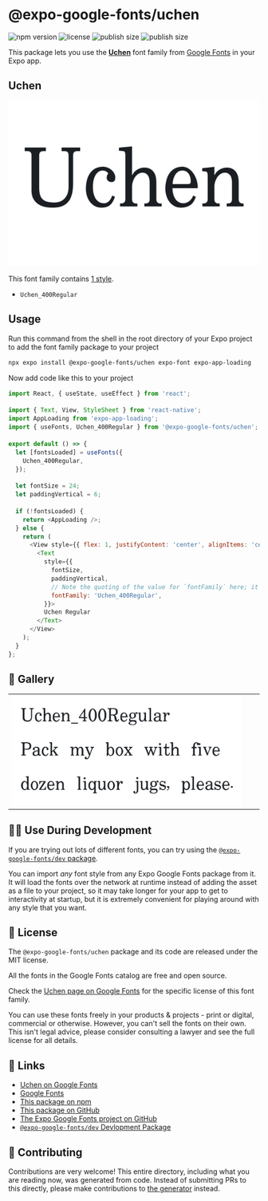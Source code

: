 # @expo-google-fonts/uchen

![npm version](https://flat.badgen.net/npm/v/@expo-google-fonts/uchen)
![license](https://flat.badgen.net/github/license/expo/google-fonts)
![publish size](https://flat.badgen.net/packagephobia/install/@expo-google-fonts/uchen)
![publish size](https://flat.badgen.net/packagephobia/publish/@expo-google-fonts/uchen)

This package lets you use the [**Uchen**](https://fonts.google.com/specimen/Uchen) font family from [Google Fonts](https://fonts.google.com/) in your Expo app.

## Uchen

![Uchen](./font-family.png)

This font family contains [1 style](#-gallery).

- `Uchen_400Regular`

## Usage

Run this command from the shell in the root directory of your Expo project to add the font family package to your project
```sh
npx expo install @expo-google-fonts/uchen expo-font expo-app-loading
```

Now add code like this to your project
```js
import React, { useState, useEffect } from 'react';

import { Text, View, StyleSheet } from 'react-native';
import AppLoading from 'expo-app-loading';
import { useFonts, Uchen_400Regular } from '@expo-google-fonts/uchen';

export default () => {
  let [fontsLoaded] = useFonts({
    Uchen_400Regular,
  });

  let fontSize = 24;
  let paddingVertical = 6;

  if (!fontsLoaded) {
    return <AppLoading />;
  } else {
    return (
      <View style={{ flex: 1, justifyContent: 'center', alignItems: 'center' }}>
        <Text
          style={{
            fontSize,
            paddingVertical,
            // Note the quoting of the value for `fontFamily` here; it expects a string!
            fontFamily: 'Uchen_400Regular',
          }}>
          Uchen Regular
        </Text>
      </View>
    );
  }
};

```

## 🔡 Gallery


||||
|-|-|-|
|![Uchen_400Regular](./Uchen_400Regular.ttf.png)||||


## 👩‍💻 Use During Development

If you are trying out lots of different fonts, you can try using the [`@expo-google-fonts/dev` package](https://github.com/expo/google-fonts/tree/master/font-packages/dev#readme).

You can import *any* font style from any Expo Google Fonts package from it. It will load the fonts
over the network at runtime instead of adding the asset as a file to your project, so it may take longer
for your app to get to interactivity at startup, but it is extremely convenient
for playing around with any style that you want.

## 📖 License

The `@expo-google-fonts/uchen` package and its code are released under the MIT license.

All the fonts in the Google Fonts catalog are free and open source.

Check the [Uchen page on Google Fonts](https://fonts.google.com/specimen/Uchen) for the specific license of this font family.

You can use these fonts freely in your products & projects - print or digital, commercial or otherwise. However, you can't sell the fonts on their own. This isn't legal advice, please consider consulting a lawyer and see the full license for all details.

## 🔗 Links

- [Uchen on Google Fonts](https://fonts.google.com/specimen/Uchen)
- [Google Fonts](https://fonts.google.com/)
- [This package on npm](https://www.npmjs.com/package/@expo-google-fonts/uchen)
- [This package on GitHub](https://github.com/expo/google-fonts/tree/master/font-packages/uchen)
- [The Expo Google Fonts project on GitHub](https://github.com/expo/google-fonts)
- [`@expo-google-fonts/dev` Devlopment Package](https://github.com/expo/google-fonts/tree/master/font-packages/dev)

## 🤝 Contributing

Contributions are very welcome! This entire directory, including what you are reading now, was generated from code. Instead of submitting PRs to this directly, please make contributions to [the generator](https://github.com/expo/google-fonts/tree/master/packages/generator) instead.
